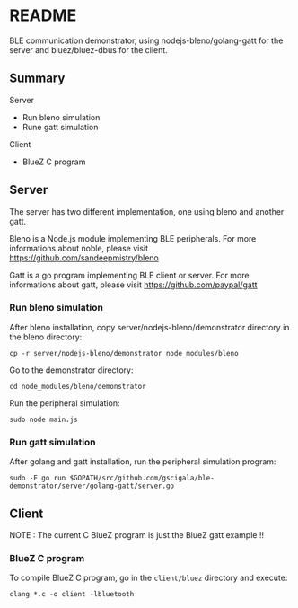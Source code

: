 README
======

BLE communication demonstrator, using nodejs-bleno/golang-gatt for the server and bluez/bluez-dbus for the client.

Summary
-------

Server

- Run bleno simulation
- Rune gatt simulation

Client

- BlueZ C program

Server
------

The server has two different implementation, one using bleno and another gatt.

Bleno is a Node.js module implementing BLE peripherals. For more informations about noble, please visit https://github.com/sandeepmistry/bleno

Gatt is a go program implementing BLE client or server. For more informations about gatt, please visit https://github.com/paypal/gatt

### Run bleno simulation

After bleno installation, copy server/nodejs-bleno/demonstrator directory in the bleno directory:

`cp -r server/nodejs-bleno/demonstrator node_modules/bleno`

Go to the demonstrator directory:

`cd node_modules/bleno/demonstrator`

Run the peripheral simulation:

`sudo node main.js`

### Run gatt simulation

After golang and gatt installation, run the peripheral simulation program:

`sudo -E go run $GOPATH/src/github.com/gscigala/ble-demonstrator/server/golang-gatt/server.go`

Client
------

NOTE : The current C BlueZ program is just the BlueZ gatt example !!

### BlueZ C program

To compile BlueZ C program, go in the `client/bluez` directory and execute:

`clang *.c -o client -lbluetooth`
